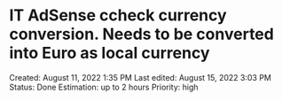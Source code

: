 # IT AdSense ccheck currency conversion. Needs to be converted into Euro as local currency

Created: August 11, 2022 1:35 PM
Last edited: August 15, 2022 3:03 PM
Status: Done
Estimation: up to 2 hours
Priority: high